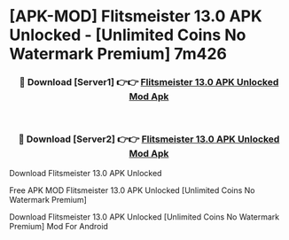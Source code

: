 # [APK-MOD] Flitsmeister 13.0 APK Unlocked - [Unlimited Coins No Watermark Premium] 7m426



<div align="center">
<h3>🔴 Download [Server1] 👉👉 <a href="https://momento.my/?title=Flitsmeister_13.0_APK_Unlocked">Flitsmeister 13.0 APK Unlocked Mod Apk</a></h3><br>

<h3>🔴 Download [Server2] 👉👉 <a href="https://momento.my/?title=Flitsmeister_13.0_APK_Unlocked">Flitsmeister 13.0 APK Unlocked Mod Apk</a></h3>
</div>



Download Flitsmeister 13.0 APK Unlocked 

Free APK MOD Flitsmeister 13.0 APK Unlocked [Unlimited Coins No Watermark Premium]

Download Flitsmeister 13.0 APK Unlocked [Unlimited Coins No Watermark Premium] Mod For Android
